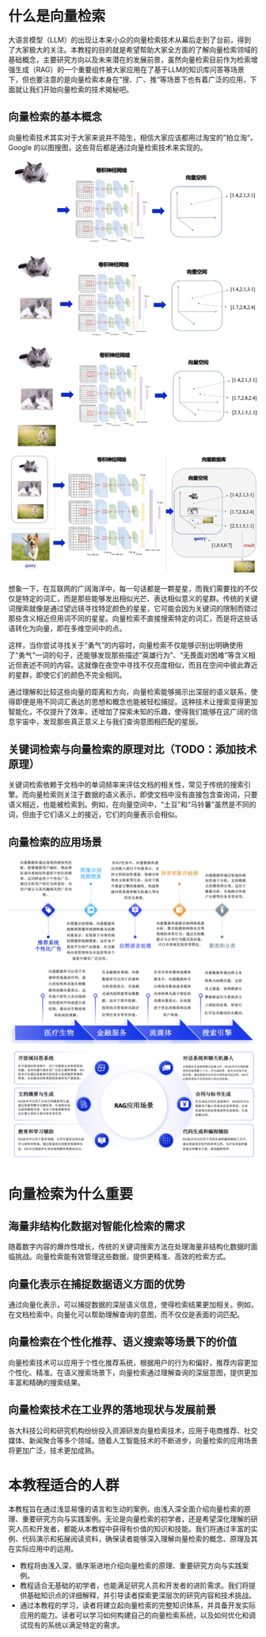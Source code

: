 # 什么是向量检索

大语言模型（LLM）的出现让本来小众的向量检索技术从幕后走到了台前，得到了大家极大的关注。本教程的目的就是希望帮助大家全方面的了解向量检索领域的基础概念，主要研究方向以及未来潜在的发展前景，虽然向量检索目前作为检索增强生成（RAG）的一个重要组件被大家应用在了基于LLM的知识库问答等场景下，但也要注意的是向量检索本身在”搜、广、推“等场景下也有着广泛的应用，下面就让我们开始向量检索的技术揭秘吧。

## 向量检索的基本概念

向量检索技术其实对于大家来说并不陌生，相信大家应该都用过淘宝的”拍立淘“，Google 的以图搜图，这些背后都是通过向量检索技术来实现的。

![vs1](./images/vs1.png)
![vs2](./images/vs2.png)
![vs3](./images/vs3.png)
![vs4](./images/vs4.png)

想象一下，在互联网的广阔海洋中，每一句话都是一颗星星，而我们需要找的不仅仅是特定的词汇，而是那些能够发出相似光芒、表达相似意义的星群。传统的关键词搜索就像是通过望远镜寻找特定颜色的星星，它可能会因为关键词的限制而错过那些含义相近但用词不同的星星。向量检索不直接搜索特定的词汇，而是将这些话语转化为向量，即在多维空间中的点。

这样，当你尝试寻找关于“勇气”的内容时，向量检索不仅能够识别出明确使用了“勇气”一词的句子，还能够发现那些描述“英雄行为”、“无畏面对困难”等含义相近但表述不同的内容。这就像在夜空中寻找不仅亮度相似，而且在空间中彼此靠近的星群，即使它们的颜色不完全相同。

通过理解和比较这些向量的距离和方向，向量检索能够揭示出深层的语义联系，使得即便是用不同词汇表达的思想和概念也能被轻松捕捉。这种技术让搜索变得更加智能化，不仅提升了效率，还增加了探索未知的乐趣，使得我们能够在这广阔的信息宇宙中，发现那些真正意义上与我们查询意图相匹配的星辰。

## 关键词检索与向量检索的原理对比（TODO：添加技术原理）

关键词检索依赖于文档中的单词频率来评估文档的相关性，常见于传统的搜索引擎。而向量检索则关注于数据的语义表示，即使文档中没有直接包含查询词，只要语义相近，也能被检索到。例如，在向量空间中，“土豆”和“马铃薯”虽然是不同的词，但由于它们语义上的接近，它们的向量表示会相似。

## 向量检索的应用场景

![scene1](./images/scene1.png)
![scene2](./images/scene2.png)
![scene3](./images/scene3.png)

# 向量检索为什么重要

## 海量非结构化数据对智能化检索的需求

随着数字内容的爆炸性增长，传统的关键词搜索方法在处理海量非结构化数据时面临挑战。向量检索能有效管理这些数据，提供更精准、高效的检索方式。

## 向量化表示在捕捉数据语义方面的优势

通过向量化表示，可以捕捉数据的深层语义信息，使得检索结果更加相关。例如，在文档检索中，向量化可以帮助理解查询的意图，而不仅仅是表面的词匹配。

## 向量检索在个性化推荐、语义搜索等场景下的价值

向量检索技术可以应用于个性化推荐系统，根据用户的行为和偏好，推荐内容更加个性化、精准。在语义搜索场景下，向量检索通过理解查询的深层意图，提供更加丰富和精确的搜索结果。

## 向量检索技术在工业界的落地现状与发展前景

各大科技公司和研究机构纷纷投入资源研发向量检索技术，应用于电商推荐、社交媒体、新闻聚合等多个领域。随着人工智能技术的不断进步，向量检索的应用场景将更加广泛，技术更加成熟。

# 本教程适合的人群

本教程旨在通过浅显易懂的语言和生动的案例，由浅入深全面介绍向量检索的原理、重要研究方向与实践案例。无论是向量检索的初学者，还是希望深化理解的研究人员和开发者，都能从本教程中获得有价值的知识和技能。我们将通过丰富的实例、代码演示和拓展阅读资料，确保读者能够深入理解向量检索的概念、原理及其在实际应用中的运用。

- 教程将由浅入深，循序渐进地介绍向量检索的原理、重要研究方向与实践案例。
- 教程适合无基础的初学者，也能满足研究人员和开发者的进阶需求。我们将提供基础知识点的详细解释，并引导读者探索更深层次的研究内容和技术挑战。
- 通过本教程的学习，读者将建立起向量检索的完整知识体系，并具备开发实际应用的能力。读者可以学习如何构建自己的向量检索系统，以及如何优化和调试现有的系统以满足特定的需求。
